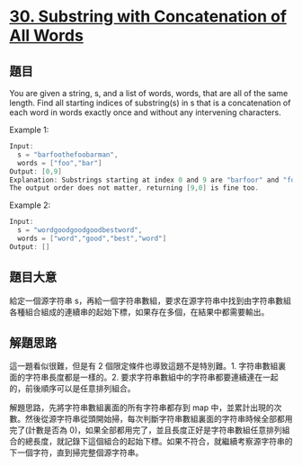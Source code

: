# [30. Substring with Concatenation of All Words](https://leetcode.com/problems/substring-with-concatenation-of-all-words/)

## 題目

You are given a string, s, and a list of words, words, that are all of the same length. Find all starting indices of substring(s) in s that is a concatenation of each word in words exactly once and without any intervening characters.

Example 1:

```c
Input:
  s = "barfoothefoobarman",
  words = ["foo","bar"]
Output: [0,9]
Explanation: Substrings starting at index 0 and 9 are "barfoor" and "foobar" respectively.
The output order does not matter, returning [9,0] is fine too.
```

Example 2:

```c
Input:
  s = "wordgoodgoodgoodbestword",
  words = ["word","good","best","word"]
Output: []
```

## 題目大意

給定一個源字符串 s，再給一個字符串數組，要求在源字符串中找到由字符串數組各種組合組成的連續串的起始下標，如果存在多個，在結果中都需要輸出。

## 解題思路

這一題看似很難，但是有 2 個限定條件也導致這題不是特別難。1. 字符串數組裏面的字符串長度都是一樣的。2. 要求字符串數組中的字符串都要連續連在一起的，前後順序可以是任意排列組合。

解題思路，先將字符串數組裏面的所有字符串都存到 map 中，並累計出現的次數。然後從源字符串從頭開始掃，每次判斷字符串數組裏面的字符串時候全部都用完了(計數是否為 0)，如果全部都用完了，並且長度正好是字符串數組任意排列組合的總長度，就記錄下這個組合的起始下標。如果不符合，就繼續考察源字符串的下一個字符，直到掃完整個源字符串。



